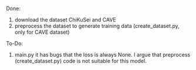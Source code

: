 Done:

1. download the dataset ChiKuSei and CAVE
2. preprocess the dataset to generate training data (create_dataset.py, only for CAVE dataset)

To-Do:

1. main.py it has bugs that the loss is always None. 
I argue that preprocess (create_dataset.py) code is not suitable for this model.